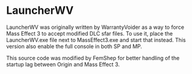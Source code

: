 # LauncherWV
LauncherWV was originally written by WarrantyVoider as a way to force Mass Effect 3 to accept modified DLC sfar files. To use it, place the LauncherWV.exe file next to MassEffect3.exe and start that instead.
This version also enable the full console in both SP and MP.

This source code was modified by FemShep for better handling of the startup lag between Origin and Mass Effect 3.
